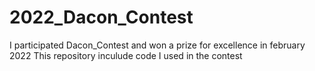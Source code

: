 # 2022_Dacon_Contest
I participated Dacon_Contest and won a prize for excellence in february 2022
This repository inculude code I used in the contest
